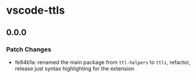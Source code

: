 # vscode-ttls

## 0.0.0

### Patch Changes

- fe84b1a: renamed the main package from `ttl-helpers` to `ttls`, refactor, release just syntax highlighting for the extension
